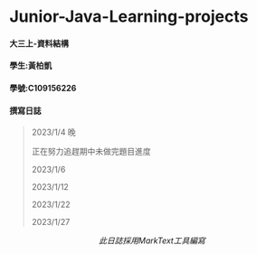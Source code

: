 # Junior-Java-Learning-projects

#### 大三上-資料結構

#### 學生:黃柏凱

#### 學號:C109156226

#### 撰寫日誌

> 2023/1/4 晚
> 
> 正在努力追趕期中未做完題目進度
> 
> 2023/1/6
> 
> 2023/1/12
> 
> 2023/1/22
> 
> 2023/1/27

$$
此日誌採用MarkText工具編寫
$$


 
